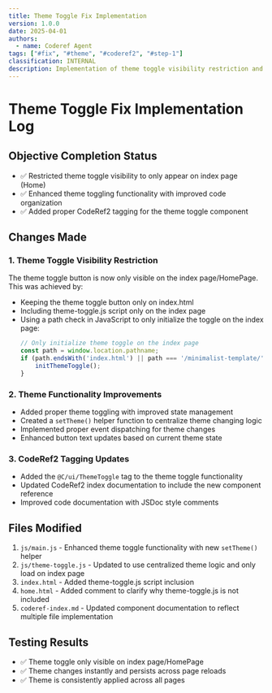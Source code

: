 ```yaml
---
title: Theme Toggle Fix Implementation
version: 1.0.0
date: 2025-04-01
authors:
  - name: Coderef Agent
tags: ["#fix", "#theme", "#coderef2", "#step-1"]
classification: INTERNAL
description: Implementation of theme toggle visibility restriction and functionality improvements.
---
```


# Theme Toggle Fix Implementation Log

## Objective Completion Status

- ✅ Restricted theme toggle visibility to only appear on index page (Home)
- ✅ Enhanced theme toggling functionality with improved code organization
- ✅ Added proper CodeRef2 tagging for the theme toggle component

## Changes Made

### 1. Theme Toggle Visibility Restriction

The theme toggle button is now only visible on the index page/HomePage. This was achieved by:

- Keeping the theme toggle button only on index.html
- Including theme-toggle.js script only on the index page
- Using a path check in JavaScript to only initialize the toggle on the index page:
  ```javascript
  // Only initialize theme toggle on the index page
  const path = window.location.pathname;
  if (path.endsWith('index.html') || path === '/minimalist-template/' || path === '/') {
      initThemeToggle();
  }
  ```

### 2. Theme Functionality Improvements

- Added proper theme toggling with improved state management
- Created a `setTheme()` helper function to centralize theme changing logic
- Implemented proper event dispatching for theme changes
- Enhanced button text updates based on current theme state

### 3. CodeRef2 Tagging Updates

- Added the `@C/ui/ThemeToggle` tag to the theme toggle functionality
- Updated CodeRef2 index documentation to include the new component reference
- Improved code documentation with JSDoc style comments

## Files Modified

1. `js/main.js` - Enhanced theme toggle functionality with new `setTheme()` helper
2. `js/theme-toggle.js` - Updated to use centralized theme logic and only load on index page
3. `index.html` - Added theme-toggle.js script inclusion 
4. `home.html` - Added comment to clarify why theme-toggle.js is not included
5. `coderef-index.md` - Updated component documentation to reflect multiple file implementation

## Testing Results

- ✅ Theme toggle only visible on index page/HomePage
- ✅ Theme changes instantly and persists across page reloads
- ✅ Theme is consistently applied across all pages